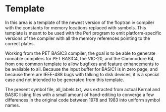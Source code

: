 # Template

In this area is a template of the newest version of the floptran iv compiler with the constants for memory locations replaced with symbols.  This template is meant to be used with the Perl program to emit platform-specific versions of the compiler with all the memory references pointing to the correct plates.

Working from the PET BASIC3 compiler, the goal is to be able to generate runnable compilers for PET BASIC4, the VIC-20, and the Commodore 64, from one common template to allow bugfixes and feature enhancements to be available to all.  Because the input buffer for BASIC1 is in zero page, and because there are IEEE-488 bugs with talking to disk devices, it is a special case and not intended to be generated from this template.

The present symbol file, all_labels.txt, was extracted from actual Kernal and BASIC listing files with a small amount of hand-editing to converge a few differences in the original code between 1978 and 1983 into uniform symbol names.

